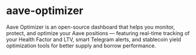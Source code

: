 # aave-optimizer
Aave Optimizer is an open-source dashboard that helps you monitor, protect, and optimize your Aave positions — featuring real-time tracking of your Health Factor and LTV, smart Telegram alerts, and stablecoin yield optimization tools for better supply and borrow performance.
